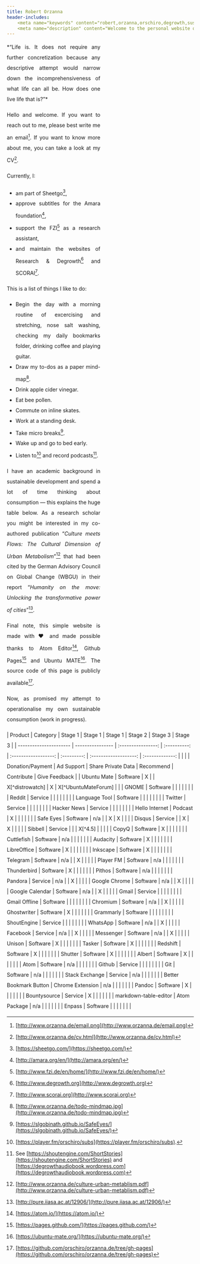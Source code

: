 ```yaml
---
title: Robert Orzanna
header-includes:
    <meta name="keywords" content="robert,orzanna,orschiro,degrowth,sustainable consumption,minimalism,postwachstum,linux,ubuntu,open-source" />
    <meta name="description" content="Welcome to the personal website of Robert Orzanna." />
---
```


<div style="width: 50%; text-align: justify; line-height: 200%;">
*“Life is.
It does not require any further concretization because any descriptive attempt would narrow down the incomprehensiveness of what life can all be.
How does one live life that is?”*

Hello and welcome. If you want to reach out to me, please best write me an email[^email]. If you want to know more about me, you can take a look at my CV[^CV].

Currently, I:

- am part of Sheetgo[^1],
- approve subtitles for the Amara foundation[^3],
- support the FZI[^4] as a research assistant,
- and maintain the websites of Research & Degrowth[^degrowth] and SCORAI[^scorai].

This is a list of things I like to do:

- Begin the day with a morning routine of excercising and stretching, nose salt washing, checking my daily bookmarks folder, drinking coffee and playing guitar.
- Draw my to-dos as a paper mind-map[^mindmap].
- Drink apple cider vinegar.
- Eat bee pollen.
- Commute on inline skates.
- Work at a standing desk.
- Take micro breaks[^safeeyes].
- Wake up and go to bed early.
- Listen to[^podcast] and record podcasts[^myPodcasts].

I have an academic background in sustainable development and spend a lot of time thinking about consumption — this explains the huge table below. As a research scholar you might be interested in my co-authored publication “*Culture meets Flows: The Cultural Dimension of
Urban Metabolism*”[^CulturemeetsFlows] that had been cited by the German Advisory Council on
Global Change (WBGU) in their report “*Humanity on the move: Unlocking the transformative power of cities*”[^Humanityonthemove].

Final note, this simple website is made with ♥ and made possible thanks to Atom Editor[^atom], Github Pages[^githubpages] and Ubuntu MATE[^MATE]. The source code of this page is publicly available[^source].

Now, as promised my attempt to operationalise my own sustainable consumption (work in progress).
</div>
<div style="line-height: 200%;">
|        Product         |     Category     |     Stage 1      |  Stage 1   |      Stage 1       |  Stage 2  |       Stage 3       |    Stage 3    |
| ---------------------- | ---------------- | :----------------: | :----------: | :------------------: | :---------: | :-------------------: | :-------------: |
|                        |                  | Donation/Payment | Ad Support | Share Private Data | Recommend | Contribute          | Give Feedback |
| Ubuntu Mate            | Software         | X                |            | X[^distrowatch]    | X         | X[^UbuntuMateForum] |               |
| GNOME                  | Software         |                  |            |                    |           |                     |               |
| Reddit                 | Service          |                  |            |                    |           |                     |               |
| Language Tool          | Software         |                  |            |                    |           |                     |               |
| Twitter                | Service          |                  |            |                    |           |                     |               |
| Hacker News            | Service          |                  |            |                    |           |                     |               |
| Hello Internet         | Podcast          | X                |            |                    |           |                     |               |
| Safe Eyes              | Software         | n/a              |            | X                  | X         |                     |               |
| Disqus                 | Service          |                  | X          | X                  |           |                     |               |
| Sibbell                | Service          |                  |            | X[^4.5]            |           |                     |               |
| CopyQ                  | Software         | X                |            |                    |           |                     |               |
| Cuttlefish             | Software         | n/a              |            |                    |           |                     |               |
| Audacity               | Software         | X                |            |                    |           |                     |               |
| LibreOffice            | Software         | X                |            |                    |           |                     |               |
| Inkscape               | Software         | X                |            |                    |           |                     |               |
| Telegram               | Software         | n/a              |            | X                  |           |                     |               |
| Player FM              | Software         | n/a              |            |                    |           |                     |               |
| Thunderbird            | Software         | X                |            |                    |           |                     |               |
| Pithos                 | Software         | n/a              |            |                    |           |                     |               |
| Pandora                | Service          | n/a              |            | X                  |           |                     |               |
| Google Chrome          | Software         | n/a              |            | X                  |           |                     |               |
| Google Calendar        | Software         | n/a              |            | X                  |           |                     |               |
| Gmail                  | Service          |                  |            |                    |           |                     |               |
| Gmail Offline          | Software         |                  |            |                    |           |                     |               |
| Chromium               | Software         | n/a              |            | X                  |           |                     |               |
| Ghostwriter            | Software         | X                |            |                    |           |                     |               |
| Grammarly              | Software         |                  |            |                    |           |                     |               |
| ShoutEngine            | Service          |                  |            |                    |           |                     |               |
| WhatsApp               | Software         | n/a              |            | X                  |           |                     |               |
| Facebook               | Service          | n/a              |            | X                  |           |                     |               |
| Messenger              | Software         | n/a              |            | X                  |           |                     |               |
| Unison                 | Software         | X                |            |                    |           |                     |               |
| Tasker                 | Software         | X                |            |                    |           |                     |               |
| Redshift               | Software         | X                |            |                    |           |                     |               |
| Shutter                | Software         | X                |            |                    |           |                     |               |
| Albert                 | Software         | X                |            |                    |           |                     |               |
| Atom                   | Software         | n/a              |            |                    |           |                     |               |
| Github                 | Service          |                  |            |                    |           |                     |               |
| Git                    | Software         | n/a              |            |                    |           |                     |               |
| Stack Exchange         | Service          | n/a              |            |                    |           |                     |               |
| Better Bookmark Button | Chrome Extension | n/a              |            |                    |           |                     |               |
| Pandoc                 | Software         | X                |            |                    |           |                     |               |
| Bountysource           | Service          | X                |            |                    |           |                     |               |
| markdown-table-editor  | Atom Package     | n/a              |            |                    |           |                     |               |
| Enpass                 | Software         |                  |            |                    |           |                     |               |
</div>

  [^distrowatch]: [https://distrowatch.com/table.php?distribution=ubuntumate](https://distrowatch.com/table.php?distribution=ubuntumate)
  [^source]: [https://github.com/orschiro/orzanna.de/tree/gh-pages](https://github.com/orschiro/orzanna.de/tree/gh-pages)
  [^mindmap]: [http://www.orzanna.de/todo-mindmap.jpg](http://www.orzanna.de/todo-mindmap.jpg)
  [^atom]: [https://atom.io/](https://atom.io/)
  [^githubpages]: [https://pages.github.com/](https://pages.github.com/)
  [^safeeyes]: [https://slgobinath.github.io/SafeEyes/](https://slgobinath.github.io/SafeEyes/)
  [^email]: [http://www.orzanna.de/email.png](http://www.orzanna.de/email.png)
  [^degrowth]: [http://www.degrowth.org](http://www.degrowth.org)
  [^scorai]: [http://www.scorai.org](http://www.scorai.org)
  [^CV]: [http://www.orzanna.de/cv.html](http://www.orzanna.de/cv.html)
  [^podcast]: [https://player.fm/orschiro/subs](https://player.fm/orschiro/subs).
  [^CulturemeetsFlows]: [http://www.orzanna.de/culture-urban-metablism.pdf](http://www.orzanna.de/culture-urban-metablism.pdf)
  [^Humanityonthemove]: [http://pure.iiasa.ac.at/12906/](http://pure.iiasa.ac.at/12906/)
  [^1]: [https://sheetgo.com/](https://sheetgo.com/)
  [^3]: [http://amara.org/en/](http://amara.org/en/)
  [^4]: [http://www.fzi.de/en/home/](http://www.fzi.de/en/home/)
  [^5]: [https://medium.com/orschiro/life-7091c41a9566#.2waqlqylq](https://medium.com/orschiro/life-7091c41a9566#.2waqlqylq)
  [^MATE]: [https://ubuntu-mate.org/](https://ubuntu-mate.org/)
  [^myPodcasts]: See [https://shoutengine.com/ShortStories](https://shoutengine.com/ShortStories) and [https://degrowthaudiobook.wordpress.com](https://degrowthaudiobook.wordpress.com)


[^4.5]: [https://www.producthunt.com/posts/sibbel](https://www.producthunt.com/posts/sibbel)


[^UbuntuMateForum]: [https://ubuntu-mate.community/users/orschiro/summary](https://ubuntu-mate.community/users/orschiro/summary)
